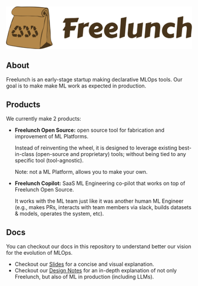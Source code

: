 ![](logo_freelunch_with_name.png)

## About

Freelunch is an early-stage startup making declarative MLOps tools. Our goal is to make
make ML work as expected in production.

## Products

We currently make 2 products:

- __Freelunch Open Source:__ open source tool for fabrication and improvement of ML Platforms. 

    Instead of reinventing the wheel, it is designed to leverage existing best-in-class (open-source and proprietary) tools; without being tied to any specific tool (tool-agnostic).

    Note: not a ML Platform, allows you to make your own.

- __Freelunch Copilot:__ SaaS ML Engineering co-pilot that works on top of Freelunch Open Source. 

    It works with the ML team just like it was another human ML Engineer (e.g., makes PRs, interacts with team members via slack, builds datasets & models, operates the system, etc).

## Docs

You can checkout our docs in this repository to understand better our vision for the evolution of MLOps.

- Checkout our [Slides](https://docs.google.com/presentation/d/1hFU-lNTDzml5q4ry6jrUl-N3W7lnA33h/edit?usp=sharing&ouid=103765111945407445450&rtpof=true&sd=true) for a concise and visual explanation.
- Checkout our [Design Notes](design-notes) for an in-depth explanation of not only Freelunch, but also of ML in production (including LLMs).


